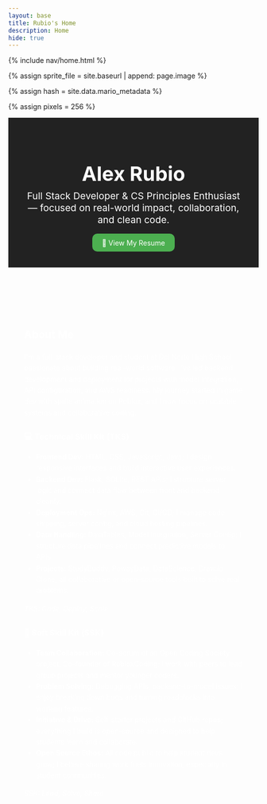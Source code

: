 ```yaml
---
layout: base
title: Rubio's Home 
description: Home
hide: true
---
```

{% include nav/home.html %}


<!--- Concatenation of site URL to frontmatter image  --->
{% assign sprite_file = site.baseurl | append: page.image %}
<!--- Has is a list variable containing mario metadata for sprite --->
{% assign hash = site.data.mario_metadata %}  
<!--- Size width/height of Sprit images --->
{% assign pixels = 256 %}

<!--- HTML for page contains <p> tag named "Mario" and class properties for a "sprite"  -->

<p id="mario" class="sprite"></p>
  
<!--- Embedded Cascading Style Sheet (CSS) rules, 
        define how HTML elements look 
--->

<!-- Hero Section -->
<header style="padding: 2rem; text-align: center; background: #222; color: white;">
  <h1 style="font-size: 2.5rem; margin-bottom: 0.5rem;">Alex Rubio</h1>
  <p style="font-size: 1.2rem; max-width: 600px; margin: auto;">
    Full Stack Developer & CS Principles Enthusiast — focused on real-world impact, collaboration, and clean code.
  </p>
  <a href="/resume.pdf" target="_blank" style="display: inline-block; margin-top: 1rem; padding: 0.6rem 1.2rem; background: #4CAF50; color: white; border-radius: 10px; text-decoration: none;">📄 View My Resume</a>
</header>

<!-- About Section -->
<section style="padding: 2rem; max-width: 850px; margin: auto; line-height: 1.6; color: white;">
  <h2 style="color: white;">About Me</h2>

  <p>
    I'm a full-stack developer and student at Del Norte High School passionate about building real-world software. I’ve led backend development and deployment for projects with model integration, API configuration, and AWS readiness. My journey started in game dev with sprite animation on Roblox, and I now focus on scalable systems and collaborative coding.
  </p>

  <h3 style="color: white; margin-top: 1.5rem;">💻 Technical Skill Kit (TKS)</h3>
  <ul>
    <li><strong>Frontend Dev:</strong> HTML, CSS, JavaScript, Java; I design responsive interfaces and build interactive user experiences.</li>
    <li><strong>Backend Dev:</strong> Flask, SQLite, REST APIs; I structure server logic and connect data flow between front and backend cleanly.</li>
    <li><strong>Deployment Ops:</strong> Nginx, AWS, Git, CI/CD; I manage code shipping, server config, and cloud hosting pipelines.</li>
    <li><strong>Data Handling:</strong> DataTables, Model Integration, Server Config; I structure data pipelines and connect predictive models to APIs.</li>
    <li><strong>Projects:</strong> StudyBuddy, PowayData, DataScience, Draw.io Clone; all collaborative or open-source tools built to solve real problems.</li>
  </ul>
  <p><em>TKS: Code, Deploy, Scale</em></p>

  <h3 style="color: white; margin-top: 1.5rem;">🤝 Soft Skill Kit (SSK)</h3>
  <ul>
    <li><strong>Team Collaboration:</strong> Co-scrum of an Open Coding Society project, Co-founder of RobloxCoding; I work with peers to lead group projects and mentor younger coders.</li>
    <li><strong>Problem Solving:</strong> Debugging APIs, backend-to-model issues; I enjoy breaking down bugs and turning roadblocks into working features.</li>
    <li><strong>Initiative & Drive:</strong> Self-starter projects and GitHub repos; everything I build is open-source and designed to help students learn and collaborate.</li>
    <li><strong>Open Source Ethos:</strong> All code public to help student devs grow; I believe sharing work fuels innovation, especially in student communities.</li>
  </ul>
  <p><em>SSK: Lead, Solve, Share</em></p>
</section>

<style>

  /*CSS style rules for the id and class of the sprite...
  */
  .sprite {
    height: {{pixels}}px;
    width: {{pixels}}px;
    background-image: url('{{sprite_file}}');
    background-repeat: no-repeat;
  }

  /*background position of sprite element
  */
  #mario {
    background-position: calc({{animations[0].col}} * {{pixels}} * -1px) calc({{animations[0].row}} * {{pixels}}* -1px);
  }
</style>

<!--- Embedded executable code--->
<script>
  ////////// convert YML hash to javascript key:value objects /////////

  var mario_metadata = {}; //key, value object
  {% for key in hash %}  
  
  var key = "{{key | first}}"  //key
  var values = {} //values object
  values["row"] = {{key.row}}
  values["col"] = {{key.col}}
  values["frames"] = {{key.frames}}
  mario_metadata[key] = values; //key with values added

  {% endfor %}

  ////////// game object for player /////////

  class Mario {
    constructor(meta_data) {
      this.tID = null;  //capture setInterval() task ID
      this.positionX = 0;  // current position of sprite in X direction
      this.currentSpeed = 0;
      this.marioElement = document.getElementById("mario"); //HTML element of sprite
      this.pixels = {{pixels}}; //pixel offset of images in the sprite, set by liquid constant
      this.interval = 100; //animation time interval
      this.obj = meta_data;
      this.marioElement.style.position = "absolute";
    }

    animate(obj, speed) {
      let frame = 0;
      const row = obj.row * this.pixels;
      this.currentSpeed = speed;

      this.tID = setInterval(() => {
        const col = (frame + obj.col) * this.pixels;
        this.marioElement.style.backgroundPosition = `-${col}px -${row}px`;
        this.marioElement.style.left = `${this.positionX}px`;

        this.positionX += speed;
        frame = (frame + 1) % obj.frames;

        const viewportWidth = window.innerWidth;
        if (this.positionX > viewportWidth - this.pixels) {
          document.documentElement.scrollLeft = this.positionX - viewportWidth + this.pixels;
        }
      }, this.interval);
    }

    startWalking() {
      this.stopAnimate();
      this.animate(this.obj["Walk"], 3);
    }

    startRunning() {
      this.stopAnimate();
      this.animate(this.obj["Run1"], 6);
    }

    startPuffing() {
      this.stopAnimate();
      this.animate(this.obj["Puff"], 0);
    }

    startCheering() {
      this.stopAnimate();
      this.animate(this.obj["Cheer"], 0);
    }

    startFlipping() {
      this.stopAnimate();
      this.animate(this.obj["Flip"], 0);
    }

    startResting() {
      this.stopAnimate();
      this.animate(this.obj["Rest"], 0);
    }

    stopAnimate() {
      clearInterval(this.tID);
    }
  }

  const mario = new Mario(mario_metadata);

  ////////// event control /////////

  window.addEventListener("keydown", (event) => {
    if (event.key === "ArrowRight") {
      event.preventDefault();
      if (event.repeat) {
        mario.startCheering();
      } else {
        if (mario.currentSpeed === 0) {
          mario.startWalking();
        } else if (mario.currentSpeed === 3) {
          mario.startRunning();
        }
      }
    } else if (event.key === "ArrowLeft") {
      event.preventDefault();
      if (event.repeat) {
        mario.stopAnimate();
      } else {
        mario.startPuffing();
      }
    }
  });

  //touch events that enable animations
  window.addEventListener("touchstart", (event) => {
    event.preventDefault(); // prevent default browser action
    if (event.touches[0].clientX > window.innerWidth / 2) {
      // move right
      if (currentSpeed === 0) { // if at rest, go to walking
        mario.startWalking();
      } else if (currentSpeed === 3) { // if walking, go to running
        mario.startRunning();
      }
    } else {
      // move left
      mario.startPuffing();
    }
  });

  //stop animation on window blur
  window.addEventListener("blur", () => {
    mario.stopAnimate();
  });

  //start animation on window focus
  window.addEventListener("focus", () => {
     mario.startFlipping();
  });

  //start animation on page load or page refresh
  document.addEventListener("DOMContentLoaded", () => {
    // adjust sprite size for high pixel density devices
    const scale = window.devicePixelRatio;
    const sprite = document.querySelector(".sprite");
    sprite.style.transform = `scale(${0.2 * scale})`;
    mario.startResting();
  });

</script>